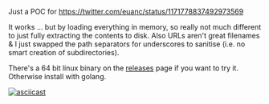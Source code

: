 Just a POC for https://twitter.com/euanc/status/1171778837492973569

It works ... but by loading everything in memory, so really not much different to just fully extracting the contents to disk. Also URLs aren't great filenames & I just swapped the path separators for underscores to sanitise (i.e. no smart creation of subdirectories).

There's a 64 bit linux binary on the [releases](https://github.com/richardlehane/warcmount/releases) page if you want to try it. Otherwise install with golang.

[![asciicast](https://asciinema.org/a/268421.svg)](https://asciinema.org/a/268421)